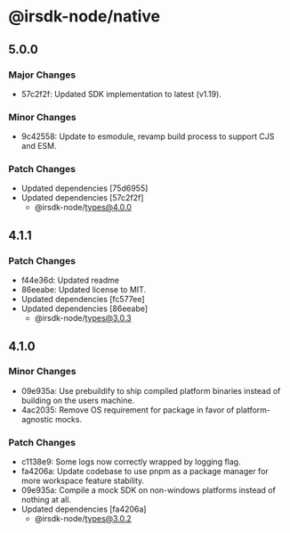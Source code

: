 # @irsdk-node/native

## 5.0.0

### Major Changes

- 57c2f2f: Updated SDK implementation to latest (v1.19).

### Minor Changes

- 9c42558: Update to esmodule, revamp build process to support CJS and ESM.

### Patch Changes

- Updated dependencies [75d6955]
- Updated dependencies [57c2f2f]
  - @irsdk-node/types@4.0.0

## 4.1.1

### Patch Changes

- f44e36d: Updated readme
- 86eeabe: Updated license to MIT.
- Updated dependencies [fc577ee]
- Updated dependencies [86eeabe]
  - @irsdk-node/types@3.0.3

## 4.1.0

### Minor Changes

- 09e935a: Use prebuildify to ship compiled platform binaries instead of building on the users machine.
- 4ac2035: Remove OS requirement for package in favor of platform-agnostic mocks.

### Patch Changes

- c1138e9: Some logs now correctly wrapped by logging flag.
- fa4206a: Update codebase to use pnpm as a package manager for more workspace feature stability.
- 09e935a: Compile a mock SDK on non-windows platforms instead of nothing at all.
- Updated dependencies [fa4206a]
  - @irsdk-node/types@3.0.2
